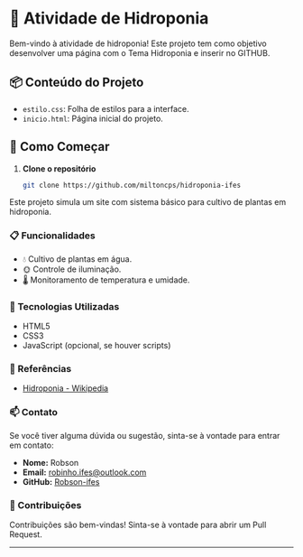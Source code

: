 # 🌱 Atividade de Hidroponia

Bem-vindo à atividade de hidroponia! Este projeto tem como objetivo desenvolver uma página com o Tema Hidroponia e inserir no GITHUB.

## 📦 Conteúdo do Projeto

- `estilo.css`: Folha de estilos para a interface.
- `inicio.html`: Página inicial do projeto.

## 🚀 Como Começar

1. **Clone o repositório**
   ```bash
   git clone https://github.com/miltoncps/hidroponia-ifes

Este projeto simula um site com sistema básico para cultivo de plantas em hidroponia.

### 📋 Funcionalidades

* 💧 Cultivo de plantas em água.
* 🌞 Controle de iluminação.
* 🌡️ Monitoramento de temperatura e umidade.

### 🔧 Tecnologias Utilizadas

* HTML5
* CSS3
* JavaScript (opcional, se houver scripts)

### 📖 Referências

* [Hidroponia - Wikipedia](https://pt.wikipedia.org/wiki/Hidroponia)

### 📫 Contato

Se você tiver alguma dúvida ou sugestão, sinta-se à vontade para entrar em contato:

* **Nome:** Robson
* **Email:** robinho.ifes@outlook.com
* **GitHub:** [Robson-ifes](https://github.com/Robson-ifes)

### 🎉 Contribuições

Contribuições são bem-vindas! Sinta-se à vontade para abrir um Pull Request.

---

